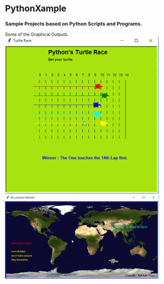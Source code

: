 # PythonXample

### Sample Projects based on Python Scripts and Programs.

Some of the Graphical Outputs.
![Turtle Race](https://github.com/Jackuna/PythonXample/blob/master/Python3KR_PyTurtle_Race.png)
![ISS Finder](https://github.com/Jackuna/PythonXample/blob/master/PyISSFinder.png)



